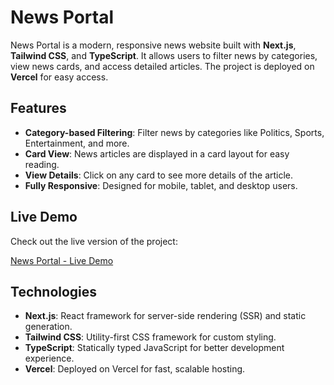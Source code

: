 # News Portal

News Portal is a modern, responsive news website built with **Next.js**, **Tailwind CSS**, and **TypeScript**. It allows users to filter news by categories, view news cards, and access detailed articles. The project is deployed on **Vercel** for easy access.

## Features

- **Category-based Filtering**: Filter news by categories like Politics, Sports, Entertainment, and more.
- **Card View**: News articles are displayed in a card layout for easy reading.
- **View Details**: Click on any card to see more details of the article.
- **Fully Responsive**: Designed for mobile, tablet, and desktop users.

## Live Demo

Check out the live version of the project:

[News Portal - Live Demo](https://next-news-portal-type-script-shadcn.vercel.app/)

## Technologies

- **Next.js**: React framework for server-side rendering (SSR) and static generation.
- **Tailwind CSS**: Utility-first CSS framework for custom styling.
- **TypeScript**: Statically typed JavaScript for better development experience.
- **Vercel**: Deployed on Vercel for fast, scalable hosting.
